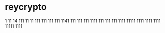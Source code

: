 # reycrypto
1
11
14
111
11
11
111
111
111
111
1141
111
111
111
1111
111
111
111
1111
11111
1111
1111
1111
11111
1111
